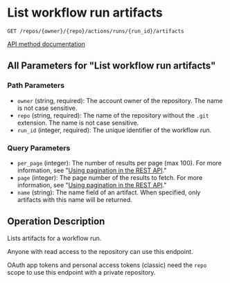 # List workflow run artifacts

`GET /repos/{owner}/{repo}/actions/runs/{run_id}/artifacts`

[API method documentation](https://docs.github.com/rest/actions/artifacts#list-workflow-run-artifacts)

## All Parameters for "List workflow run artifacts"

### Path Parameters

- `owner` (string, required): The account owner of the repository. The name is not case sensitive.
- `repo` (string, required): The name of the repository without the `.git` extension. The name is not case sensitive.
- `run_id` (integer, required): The unique identifier of the workflow run.
### Query Parameters

- `per_page` (integer): The number of results per page (max 100). For more information, see "[Using pagination in the REST API](https://docs.github.com/rest/using-the-rest-api/using-pagination-in-the-rest-api)."
- `page` (integer): The page number of the results to fetch. For more information, see "[Using pagination in the REST API](https://docs.github.com/rest/using-the-rest-api/using-pagination-in-the-rest-api)."
- `name` (string): The name field of an artifact. When specified, only artifacts with this name will be returned.

## Operation Description

Lists artifacts for a workflow run.

Anyone with read access to the repository can use this endpoint.

OAuth app tokens and personal access tokens (classic) need the `repo` scope to use this endpoint with a private repository.
